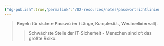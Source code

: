 ```yaml
---
{"dg-publish":true,"permalink":"/02-resources/notes/passwortrichtlinien/","tags":["it-sicherheit/organisatorisch"],"noteIcon":"","updated":"2025-08-26T16:35:24.501+02:00"}
---
```


>Regeln für sichere Passwörter (Länge, Komplexität, Wechselintervall).
>>Schwächste Stelle der IT-Sicherheit - Menschen sind oft das größte Risiko.